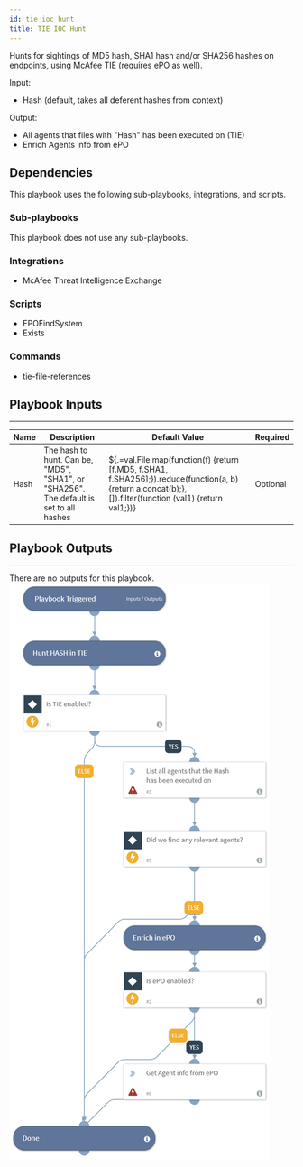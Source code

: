 ```yaml
---
id: tie_ioc_hunt
title: TIE IOC Hunt
---
```


Hunts for sightings of MD5 hash, SHA1 hash and/or SHA256 hashes on endpoints, using McAfee TIE (requires ePO as well).

Input:
* Hash (default, takes all deferent hashes from context)

Output:
* All agents that files with "Hash" has been executed on (TIE)
* Enrich Agents info from ePO

## Dependencies
This playbook uses the following sub-playbooks, integrations, and scripts.

### Sub-playbooks
This playbook does not use any sub-playbooks.

### Integrations
* McAfee Threat Intelligence Exchange

### Scripts
* EPOFindSystem
* Exists

### Commands
* tie-file-references

## Playbook Inputs
---

| **Name** | **Description** | **Default Value** | **Required** |
| --- | --- | --- | --- |
| Hash | The hash to hunt. Can be, "MD5", "SHA1", or "SHA256". The default is set to all hashes | ${.=val.File.map(function(f) {return [f.MD5, f.SHA1, f.SHA256];}).reduce(function(a, b){return a.concat(b);}, []).filter(function (val1) {return val1;})} | Optional |

## Playbook Outputs
---
There are no outputs for this playbook.
![TIE_IOC_Hunt](https://github.com/ElazarK/content-docs/blob/master/images/playbooks/TIE_IOC_Hunt.png)
